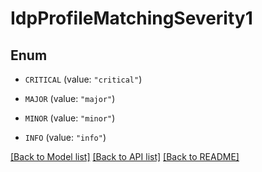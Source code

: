# IdpProfileMatchingSeverity1

## Enum


* `CRITICAL` (value: `"critical"`)

* `MAJOR` (value: `"major"`)

* `MINOR` (value: `"minor"`)

* `INFO` (value: `"info"`)


[[Back to Model list]](../README.md#documentation-for-models) [[Back to API list]](../README.md#documentation-for-api-endpoints) [[Back to README]](../README.md)


